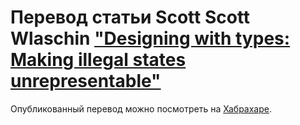 # Перевод статьи Scott Scott Wlaschin ["Designing with types: Making illegal states unrepresentable"](https://fsharpforfunandprofit.com/posts/designing-with-types-making-illegal-states-unrepresentable/)

Опубликованный перевод можно посмотреть на [Хабрахаре](https://habr.com/post/424895/).

